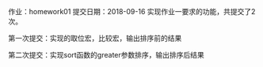 作业：homework01
提交日期：2018-09-16
实现作业一要求的功能，共提交了2次。

第一次提交：实现的取位宏，比较宏，输出排序前的结果

第二次提交：实现sort函数的greater参数排序，输出排序后结果

